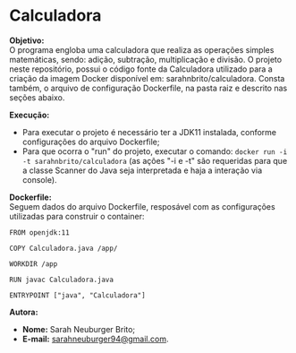 # **Calculadora**

**Objetivo:**
<br>O programa engloba uma calculadora que realiza as operações simples matemáticas, sendo: adição, subtração, multiplicação e divisão.
O projeto neste repositório, possui o código fonte da Calculadora utilizado para a criação da imagem Docker disponível em: sarahnbrito/calculadora.
Consta também, o arquivo de configuração Dockerfile, na pasta raiz e descrito nas seções abaixo.

**Execução:** 
- Para executar o projeto é necessário ter a JDK11 instalada, conforme configurações do arquivo Dockerfile;
- Para que ocorra o "run" do projeto, executar o comando: `docker run -i -t sarahnbrito/calculadora` (as ações "-i e -t" são requeridas para que a classe Scanner do Java seja interpretada e haja a interação via console).

**Dockerfile:**
<br>Seguem dados do arquivo Dockerfile, resposável com as configurações utilizadas para construir o container:

```
FROM openjdk:11

COPY Calculadora.java /app/

WORKDIR /app

RUN javac Calculadora.java

ENTRYPOINT ["java", "Calculadora"]
```

**Autora:**

- **Nome:** Sarah Neuburger Brito;
- **E-mail:** sarahneuburger94@gmail.com.
